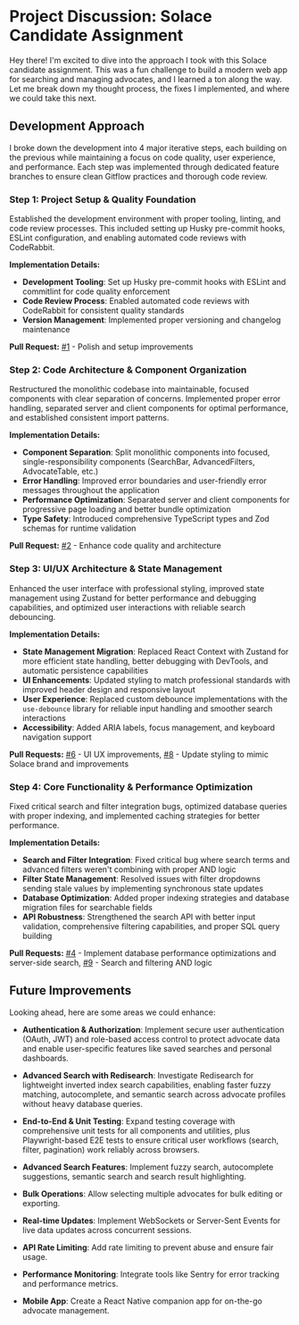 # Project Discussion: Solace Candidate Assignment

Hey there! I'm excited to dive into the approach I took with this Solace candidate assignment. This was a fun challenge to build a modern web app for searching and managing advocates, and I learned a ton along the way. Let me break down my thought process, the fixes I implemented, and where we could take this next.

## Development Approach

I broke down the development into 4 major iterative steps, each building on the previous while maintaining a focus on code quality, user experience, and performance. Each step was implemented through dedicated feature branches to ensure clean Gitflow practices and thorough code review.

### Step 1: Project Setup & Quality Foundation
Established the development environment with proper tooling, linting, and code review processes. This included setting up Husky pre-commit hooks, ESLint configuration, and enabling automated code reviews with CodeRabbit.

**Implementation Details:**
- **Development Tooling**: Set up Husky pre-commit hooks with ESLint and commitlint for code quality enforcement
- **Code Review Process**: Enabled automated code reviews with CodeRabbit for consistent quality standards
- **Version Management**: Implemented proper versioning and changelog maintenance

**Pull Request:** [#1](https://github.com/trose/solace-candidate-assignment/pull/1) - Polish and setup improvements

### Step 2: Code Architecture & Component Organization
Restructured the monolithic codebase into maintainable, focused components with clear separation of concerns. Implemented proper error handling, separated server and client components for optimal performance, and established consistent import patterns.

**Implementation Details:**
- **Component Separation**: Split monolithic components into focused, single-responsibility components (SearchBar, AdvancedFilters, AdvocateTable, etc.)
- **Error Handling**: Improved error boundaries and user-friendly error messages throughout the application
- **Performance Optimization**: Separated server and client components for progressive page loading and better bundle optimization
- **Type Safety**: Introduced comprehensive TypeScript types and Zod schemas for runtime validation

**Pull Request:** [#2](https://github.com/trose/solace-candidate-assignment/pull/2) - Enhance code quality and architecture

### Step 3: UI/UX Architecture & State Management
Enhanced the user interface with professional styling, improved state management using Zustand for better performance and debugging capabilities, and optimized user interactions with reliable search debouncing.

**Implementation Details:**
- **State Management Migration**: Replaced React Context with Zustand for more efficient state handling, better debugging with DevTools, and automatic persistence capabilities
- **UI Enhancements**: Updated styling to match professional standards with improved header design and responsive layout
- **User Experience**: Replaced custom debounce implementations with the `use-debounce` library for reliable input handling and smoother search interactions
- **Accessibility**: Added ARIA labels, focus management, and keyboard navigation support

**Pull Requests:** [#6](https://github.com/trose/solace-candidate-assignment/pull/6) - UI UX improvements, [#8](https://github.com/trose/solace-candidate-assignment/pull/8) - Update styling to mimic Solace brand and improvements

### Step 4: Core Functionality & Performance Optimization
Fixed critical search and filter integration bugs, optimized database queries with proper indexing, and implemented caching strategies for better performance.

**Implementation Details:**
- **Search and Filter Integration**: Fixed critical bug where search terms and advanced filters weren't combining with proper AND logic
- **Filter State Management**: Resolved issues with filter dropdowns sending stale values by implementing synchronous state updates
- **Database Optimization**: Added proper indexing strategies and database migration files for searchable fields
- **API Robustness**: Strengthened the search API with better input validation, comprehensive filtering capabilities, and proper SQL query building

**Pull Requests:** [#4](https://github.com/trose/solace-candidate-assignment/pull/4) - Implement database performance optimizations and server-side search, [#9](https://github.com/trose/solace-candidate-assignment/pull/9) - Search and filtering AND logic

## Future Improvements

Looking ahead, here are some areas we could enhance:

- **Authentication & Authorization**: Implement secure user authentication (OAuth, JWT) and role-based access control to protect advocate data and enable user-specific features like saved searches and personal dashboards.

- **Advanced Search with Redisearch**: Investigate Redisearch for lightweight inverted index search capabilities, enabling faster fuzzy matching, autocomplete, and semantic search across advocate profiles without heavy database queries.

- **End-to-End & Unit Testing**: Expand testing coverage with comprehensive unit tests for all components and utilities, plus Playwright-based E2E tests to ensure critical user workflows (search, filter, pagination) work reliably across browsers.

- **Advanced Search Features**: Implement fuzzy search, autocomplete suggestions, semantic search and search result highlighting.

- **Bulk Operations**: Allow selecting multiple advocates for bulk editing or exporting.

- **Real-time Updates**: Implement WebSockets or Server-Sent Events for live data updates across concurrent sessions.

- **API Rate Limiting**: Add rate limiting to prevent abuse and ensure fair usage.

- **Performance Monitoring**: Integrate tools like Sentry for error tracking and performance metrics.

- **Mobile App**: Create a React Native companion app for on-the-go advocate management.
